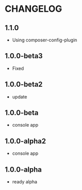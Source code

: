 CHANGELOG
==============

1.1.0
-----------------
 * Using composer-config-plugin
 
1.0.0-beta3
-----------------
 * Fixed
 
1.0.0-beta2
-----------------
 * update 
 
1.0.0-beta
-----------------
 * console app
 
1.0.0-alpha2
-----------------
 * console app

1.0.0-alpha
-----------------
 * ready alpha
